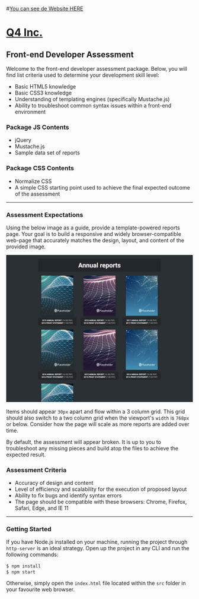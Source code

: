 #[You can see de Website HERE](https://htmlpreview.github.io/?https://github.com/CuakxD/TechnicalTestJonathanCordero/blob/main/src/index.html)
# [Q4 Inc.](https://q4inc.com/)

## Front-end Developer Assessment

Welcome to the front-end developer assessment package.
Below, you will find list criteria used to determine your development skill level:

- Basic HTML5 knowledge
- Basic CSS3 knowledge
- Understanding of templating engines (specifically Mustache.js)
- Ability to troubleshoot common syntax issues within a front-end environment

### Package JS Contents

- jQuery
- Mustache.js
- Sample data set of reports

### Package CSS Contents

- Normalize CSS
- A simple CSS starting point used to achieve the final expected outcome of the assessment


----

### Assessment Expectations

Using the below image as a guide, provide a template-powered reports page.
Your goal is to build a responsive and widely browser-compatible web-page
that accurately matches the design, layout, and content of the provided image.

![Assessment Preview](./src/images/preview.png)

Items should appear `30px` apart and flow within a 3 column grid. This grid
should also switch to a two column grid when the viewport's `width` is `768px`
or below. Consider how the page will scale as more reports are added over time.

By default, the assessment will appear broken.
It is up to you to troubleshoot any missing pieces and build atop the files
to achieve the expected result.

### Assessment Criteria

- Accuracy of design and content
- Level of efficiency and scalability for the execution of proposed layout
- Ability to fix bugs and identify syntax errors
- The page should be compatible with these browsers: Chrome, Firefox, Safari, Edge, and IE 11

---

### Getting Started

If you have Node.js installed on your machine, running the
project through `http-server` is an ideal strategy. Open up the project
in any CLI and run the following commands:

```
$ npm install
$ npm start
```

Otherwise, simply open the `index.html` file located within the `src` folder
in your favourite web browser.